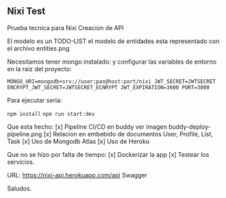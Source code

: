 ## Nixi Test
Prueba tecnica para Nixi Creacion de API

El modelo es un TODO-LIST el modelo de entidades esta representado con el archivo entities.png

Necesitamos tener mongo instalado: y configurar las variables de entorno en la raiz del proyecto:

`
MONGO_URI=mongodb+srv://user:pas@host:port/nixi
JWT_SECRET=JWTSECRET
ENCRYPT_JWT_SECRET=JWTSECRET_ECNRYPT
JWT_EXPIRATION=3600
PORT=3000
`

Para ejecutar seria:

`npm install`
`npm run start:dev`

Que esta hecho:
[x] Pipeline CI/CD en buddy ver imagen buddy-deploy-pipeline.png
[x] Relacion en embebido de documentos User, Profile, List, Task
[x] Uso de Mongodb Atlas
[x] Uso de Heroku

Que no se hizo por falta de tiempo:
[x] Dockerizar la app
[x] Testear los servicios.

URL: https://nixi-api.herokuapp.com/api Swagger

Saludos.
